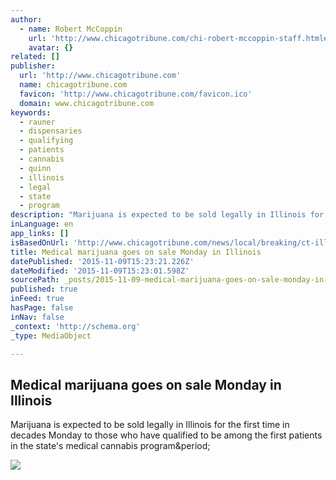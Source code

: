 ```yaml
---
author:
  - name: Robert McCoppin
    url: 'http://www.chicagotribune.com/chi-robert-mccoppin-staff.html#navtype=byline'
    avatar: {}
related: []
publisher:
  url: 'http://www.chicagotribune.com'
  name: chicagotribune.com
  favicon: 'http://www.chicagotribune.com/favicon.ico'
  domain: www.chicagotribune.com
keywords:
  - rauner
  - dispensaries
  - qualifying
  - patients
  - cannabis
  - quinn
  - illinois
  - legal
  - state
  - program
description: "Marijuana is expected to be sold legally in Illinois for the first time in decades Monday to those who have qualified to be among the first patients in the state's medical cannabis program."
inLanguage: en
app_links: []
isBasedOnUrl: 'http://www.chicagotribune.com/news/local/breaking/ct-illinois-medical-marijuana-first-day-met-20151108-story.html'
title: Medical marijuana goes on sale Monday in Illinois
datePublished: '2015-11-09T15:23:21.226Z'
dateModified: '2015-11-09T15:23:01.598Z'
sourcePath: _posts/2015-11-09-medical-marijuana-goes-on-sale-monday-in-illinois.md
published: true
inFeed: true
hasPage: false
inNav: false
_context: 'http://schema.org'
_type: MediaObject

---
```

<article style=""><h1>Medical marijuana goes on sale Monday in Illinois</h1><p>Marijuana is expected to be sold legally in Illinois for the first time in decades Monday to those who have qualified to be among the first patients in the state's medical cannabis program&amp;period;</p><img src="http://www.trbimg.com/img-564010b9/turbine/ct-illinois-medical-marijuana-first-day-met-20151108" /></article>